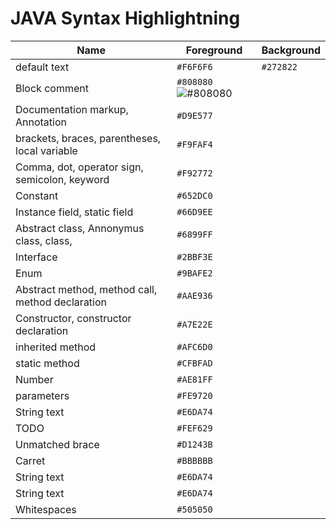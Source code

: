 # JAVA Syntax Highlightning
Name | Foreground | Background
---- | ---------- | -------
default text | `#F6F6F6` | `#272822`
Block comment | `#808080` ![#808080](https://placehold.it/15/808080/000000?text=+) |
Documentation markup, Annotation | `#D9E577` |
brackets, braces, parentheses, local variable | `#F9FAF4` |
Comma, dot, operator sign, semicolon, keyword | `#F92772` |
Constant | `#652DC0`
Instance field, static field | `#66D9EE`
Abstract class, Annonymus class, class,  | `#6899FF` |
Interface | `#2BBF3E` |
Enum | `#9BAFE2` |
Abstract method, method call, method declaration | `#AAE936` |
Constructor, constructor declaration | `#A7E22E` |
inherited method | `#AFC6D0` |
static method | `#CFBFAD` |
Number | `#AE81FF` |
parameters | `#FE9720` |
String text| `#E6DA74` |
TODO | `#FEF629` |
Unmatched brace | `#D1243B` |
Carret | `#BBBBBB` |
String text| `#E6DA74` |
String text| `#E6DA74` |
Whitespaces | `#505050` |
